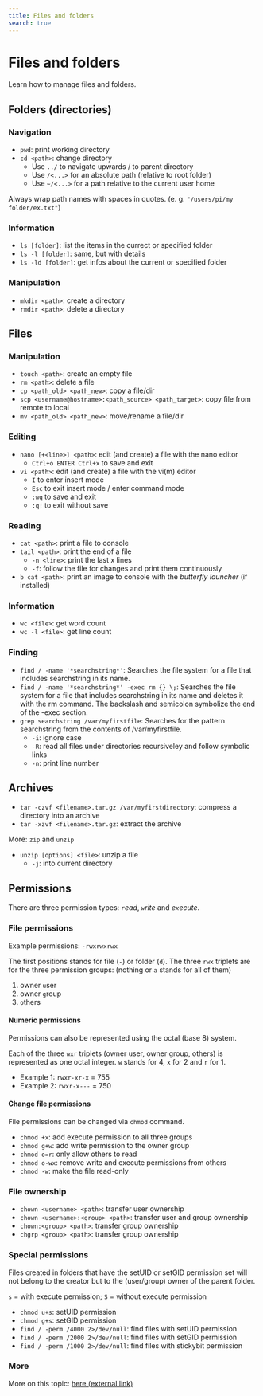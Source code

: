 ```yaml
---
title: Files and folders
search: true
---
```


# Files and folders

Learn how to manage files and folders.

## Folders (directories)

### Navigation

- `pwd`: print working directory
- `cd <path>`: change directory
	- Use `../` to navigate upwards / to parent directory
	- Use `/<...>` for an absolute path (relative to root folder)
	- Use `~/<...>` for a path relative to the current user home

Always wrap path names with spaces in quotes. (e. g. `"/users/pi/my folder/ex.txt"`)

### Information

- `ls [folder]`: list the items in the currect or specified folder
- `ls -l [folder]`: same, but with details
- `ls -ld [folder]`: get infos about the current or specified folder

### Manipulation

- `mkdir <path>`: create a directory
- `rmdir <path>`: delete a directory

## Files

### Manipulation

- `touch <path>`: create an empty file
- `rm <path>`: delete a file
- `cp <path_old> <path_new>`: copy a file/dir
- `scp <username@hostname>:<path_source> <path_target>`: copy file from remote to local
- `mv <path_old> <path_new>`: move/rename a file/dir


### Editing

- `nano [+<line>] <path>`: edit (and create) a file with the nano editor
  - `Ctrl+o ENTER Ctrl+x` to save and exit
- `vi <path>`: edit (and create) a file with the vi(m) editor
  - `I` to enter insert mode
  - `Esc` to exit insert mode / enter command mode
  - `:wq` to save and exit
  - `:q!` to exit without save

### Reading

- `cat <path>`: print a file to console
- `tail <path>`: print the end of a file
	- `-n <line>`: print the last x lines
	- `-f`: follow the file for changes and print them continuously
- `b cat <path>`: print an image to console with the _butterfly launcher_ (if installed)

### Information

- `wc <file>`: get word count 
- `wc -l <file>`: get line count

### Finding

- `find / -name '*searchstring*'`: Searches the file system for a file that includes searchstring in its name.
- `find / -name '*searchstring*' -exec rm {} \;`: Searches the file system for a file that includes searchstring in its name and deletes it with the rm command. The backslash and semicolon symbolize the end of the -exec section.
- `grep searchstring /var/myfirstfile`: Searches for the pattern searchstring from the contents of /var/myfirstfile.
	- `-i`: ignore case
	- `-R`: read all files under directories recursiveley and follow symbolic links
	- `-n`: print line number

## Archives

- `tar -czvf <filename>.tar.gz /var/myfirstdirectory`: compress a directory into an archive
- `tar -xzvf <filename>.tar.gz`: extract the archive

More: `zip` and `unzip`

- `unzip [options] <file>`: unzip a file
	- `-j`: into current directory

## Permissions

There are three permission types: _`r`ead_, _`w`rite_ and _e`x`ecute_.

### File permissions

Example permissions: `-rwxrwxrwx`

The first positions stands for file (`-`) or folder (`d`). The three `rwx` triplets are for the three permission groups: (nothing or `a` stands for all of them)

1. owner `u`ser
2. owner `g`roup
3. `o`thers

#### Numeric permissions

Permissions can also be represented using the octal (base 8) system.

Each of the three `wxr` triplets (owner user, owner group, others) is represented as one octal integer.
`w` stands for 4, `x` for 2 and `r` for 1.

- Example 1: `rwxr-xr-x` = 755
- Example 2: `rwxr-x---` = 750

#### Change file permissions

File permissions can be changed via `chmod` command.

- `chmod +x`: add execute permission to all three groups
- `chmod g+w`: add write permission to the owner group
- `chmod o=r`: only allow others to read
- `chmod o-wx`: remove write and execute permissions from others
- `chmod -w`: make the file read-only

### File ownership

- `chown <username> <path>`: transfer user ownership
- `chown <username>:<group> <path>`: transfer user and group ownership
- `chown:<group> <path>`: transfer group ownership
- `chgrp <group> <path>`: transfer group ownership

### Special permissions

Files created in folders that have the setUID or setGID permission set will not belong to the creator but to the (user/group) owner of the parent folder.

`s` = with execute permission; `S` = without execute permission

- `chmod u+s`: setUID permission
- `chmod g+s`: setGID permission
- `find / -perm /4000 2>/dev/null`: find files with setUID permission
- `find / -perm /2000 2>/dev/null`: find files with setGID permission
- `find / -perm /1000 2>/dev/null`: find files with stickybit permission

### More

More on this topic: [here (external link)](https://www.redhat.com/sysadmin/suid-sgid-sticky-bit)
